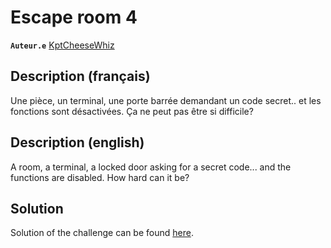 # Escape room 4

**`Auteur.e`** [KptCheeseWhiz](https://github.com/KptCheeseWhiz)

## Description (français)

Une pièce, un terminal, une porte barrée demandant un code secret.. et les fonctions sont désactivées. Ça ne peut pas être si difficile?

## Description (english)

A room, a terminal, a locked door asking for a secret code... and the functions are disabled. How hard can it be?

## Solution

Solution of the challenge can be found [here](solution/).
